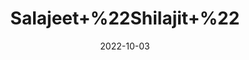 ---
title: 'Salajeet+%22Shilajit+%22'
date: '2022-10-03' 
metatag: '' 
inventory: '0' 
draft: false 
# meta description 
shortDescripton: 'Shilajit+contains+fulvic+acid+and+more+than+84+minerals+%2c+so+it+offers+numerous+health+benefits.+It+can+function+as%ef%bf%bdan+antioxidant+to+improve+your+body%27s+immunity+and+memory%2c+an+anti-inflammatory%2c+an+energy+booster%2c+and+a+diuretic+to+remove+excess+fluid+from+your+body.'
description: 'Herb'
longdescription: ''
featured: True
# product Price
price: '150.0'
# Product Short Description
shortDescription: 'Shilajit+contains+fulvic+acid+and+more+than+84+minerals+%2c+so+it+offers+numerous+health+benefits.+It+can+function+as%ef%bf%bdan+antioxidant+to+improve+your+body%27s+immunity+and+memory%2c+an+anti-inflammatory%2c+an+energy+booster%2c+and+a+diuretic+to+remove+excess+fluid+from+your+body.'
productID: 'AB6CCAFB-9924-ED11-9968-005056B3A416'
type: 'products'
category: 'Herb' 
thumnailproduct: 'https://eraconnect.blob.core.windows.net/product-images/aminsaddiquidawakhana/AB6CCAFB-9924-ED11-9968-005056B3A416.webp' 
images:
  - image: 'https://eraconnect.blob.core.windows.net/product-images/aminsaddiquidawakhana/AB6CCAFB-9924-ED11-9968-005056B3A416.webp'  
Variants:
---